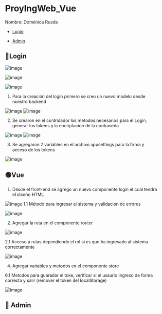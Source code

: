# ProyIngWeb_Vue
Nombre: Doménica Rueda

* [Login](#Login)

* [Admin](#Admin)
## :bust_in_silhouette:Login


![image](https://user-images.githubusercontent.com/62667937/195994935-52cac8e7-8c6b-4ba1-82fc-7379b367ef93.png)

![image](https://user-images.githubusercontent.com/62667937/195994957-63361793-1a92-4be0-aef8-06089e153e1d.png)

![image](https://user-images.githubusercontent.com/62667937/195994983-ebcf9d6a-cce5-4288-9b35-f082d155fb27.png)



1. Para la creación del login primero se creo un nuevo modelo desde nuestro backend 


![image](https://user-images.githubusercontent.com/62667937/195994360-a475c5ee-ea4c-442d-b2e6-22378e0094d7.png)
![image](https://user-images.githubusercontent.com/62667937/195994367-5a00ab0e-030f-43a2-b334-8aee007d6cfb.png)


2. Se crearon en el controlador los métodos necesarios para el Login, generar los tokens y la encriptacion de la contraseña 


![image](https://user-images.githubusercontent.com/62667937/195994434-ee1ad190-a762-446a-b217-6cdccd570f7e.png)
![image](https://user-images.githubusercontent.com/62667937/195994453-0eb718ca-d712-4854-b094-c79c64937e9b.png)


3. Se agregaron 2 variables en el archivo appsettings para la firma y acceso de los tokens 


![image](https://user-images.githubusercontent.com/62667937/195994509-03f79079-fdf1-4fea-a716-51b40700728d.png)


## :green_circle:Vue

1. Desde el front-end se agrego un nuevo componente  login el cual tendra el diseño HTML


![image](https://user-images.githubusercontent.com/62667937/195994637-31b5fb85-41f9-447d-8d42-d3e6633aecb0.png)
 1.1 Método para ingresar al sistema y validacion de errores
 
 
 ![image](https://user-images.githubusercontent.com/62667937/195994700-33c19c34-c628-4078-bf18-a7bb6e566340.png)

2. Agregar la ruta en el componente router 

![image](https://user-images.githubusercontent.com/62667937/195994720-f2b8fc2a-460a-46da-bee3-b80715eb0d02.png)


 2.1 Acceso a rutas dependiendo el rol si es que ha ingresado al sistema correctamente
 
 
 ![image](https://user-images.githubusercontent.com/62667937/195994752-2fd20f8a-e7c1-45a9-86b6-b9e6919510dd.png)

4. Agregar variables y metodos en el componente store


6.1 Metodos para guaradar el toke, verificar si el usaurio ingreso de forma correcta y salir (remover el token del localStorage)


![image](https://user-images.githubusercontent.com/62667937/195994839-4e54f097-95f3-4863-8b4d-fd525b2bd586.png)

## :closed_lock_with_key: Admin


